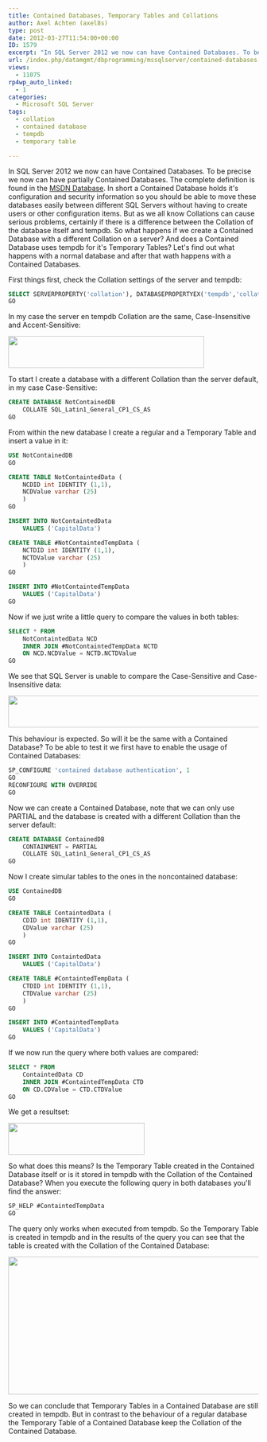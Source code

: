 ```yaml
---
title: Contained Databases, Temporary Tables and Collations
author: Axel Achten (axel8s)
type: post
date: 2012-03-27T11:54:00+00:00
ID: 1579
excerpt: "In SQL Server 2012 we now can have Contained Databases. To be precise we now can have partially Contained Databases. The complete definition is found in the MSDN Database. In short a Contained Database holds it's configuration and security information s&hellip;"
url: /index.php/datamgmt/dbprogramming/mssqlserver/contained-databases-temptables-and-their/
views:
  - 11075
rp4wp_auto_linked:
  - 1
categories:
  - Microsoft SQL Server
tags:
  - collation
  - contained database
  - tempdb
  - temporary table

---
```

In SQL Server 2012 we now can have Contained Databases. To be precise we now can have partially Contained Databases. The complete definition is found in the [MSDN Database][1]. In short a Contained Database holds it's configuration and security information so you should be able to move these databases easily between different SQL Servers without having to create users or other configuration items. But as we all know Collations can cause serious problems, certainly if there is a difference between the Collation of the database itself and tempdb. So what happens if we create a Contained Database with a different Collation on a server? And does a Contained Database uses tempdb for it's Temporary Tables? Let's find out what happens with a normal database and after that wath happens with a Contained Databases.
  
First things first, check the Collation settings of the server and tempdb:

```sql
SELECT SERVERPROPERTY('collation'), DATABASEPROPERTYEX('tempdb','collation')
GO
```

In my case the server en tempdb Collation are the same, Case-Insensitive and Accent-Sensitive:

<div class="image_block">
  <a href="/wp-content/uploads/blogs/DataMgmt/Axel8s/ContDB1.png?mtime=1332856134"><img alt="" src="/wp-content/uploads/blogs/DataMgmt/Axel8s/ContDB1.png?mtime=1332856134" width="394" height="64" /></a>
</div>

To start I create a database with a different Collation than the server default, in my case Case-Sensitive:

```sql
CREATE DATABASE NotContainedDB
	COLLATE SQL_Latin1_General_CP1_CS_AS
GO
```

From within the new database I create a regular and a Temporary Table and insert a value in it:

```sql
USE NotContainedDB
GO

CREATE TABLE NotContaintedData (
	NCDID int IDENTITY (1,1),
	NCDValue varchar (25)
	)
GO

INSERT INTO NotContaintedData
	VALUES ('CapitalData')

CREATE TABLE #NotContaintedTempData (
	NCTDID int IDENTITY (1,1),
	NCTDValue varchar (25)
	)
GO

INSERT INTO #NotContaintedTempData
	VALUES ('CapitalData')
GO
```

Now if we just write a little query to compare the values in both tables:

```sql
SELECT * FROM 
	NotContaintedData NCD
	INNER JOIN #NotContaintedTempData NCTD
	ON NCD.NCDValue = NCTD.NCTDValue
GO
```

We see that SQL Server is unable to compare the Case-Sensitive and Case-Insensitive data:

<div class="image_block">
  <a href="/wp-content/uploads/blogs/DataMgmt/Axel8s/ContDB2.png?mtime=1332856142"><img alt="" src="/wp-content/uploads/blogs/DataMgmt/Axel8s/ContDB2.png?mtime=1332856142" width="996" height="64" /></a>
</div>

This behaviour is expected. So will it be the same with a Contained Database? To be able to test it we first have to enable the usage of Contained Databases:

```sql
SP_CONFIGURE 'contained database authentication', 1
GO
RECONFIGURE WITH OVERRIDE
GO
```

Now we can create a Contained Database, note that we can only use PARTIAL and the database is created with a different Collation than the server default:

```sql
CREATE DATABASE ContainedDB
	CONTAINMENT = PARTIAL
	COLLATE SQL_Latin1_General_CP1_CS_AS
GO
```

Now I create simular tables to the ones in the noncontained database:

```sql
USE ContainedDB
GO

CREATE TABLE ContaintedData (
	CDID int IDENTITY (1,1),
	CDValue varchar (25)
	)
GO

INSERT INTO ContaintedData
	VALUES ('CapitalData')

CREATE TABLE #ContaintedTempData (
	CTDID int IDENTITY (1,1),
	CTDValue varchar (25)
	)
GO

INSERT INTO #ContaintedTempData
	VALUES ('CapitalData')
GO
```

If we now run the query where both values are compared:

```sql
SELECT * FROM 
	ContaintedData CD
	INNER JOIN #ContaintedTempData CTD
	ON CD.CDValue = CTD.CTDValue
GO
```

We get a resultset:

<div class="image_block">
  <a href="/wp-content/uploads/blogs/DataMgmt/Axel8s/ContDB3.png?mtime=1332856155"><img alt="" src="/wp-content/uploads/blogs/DataMgmt/Axel8s/ContDB3.png?mtime=1332856155" width="274" height="64" /></a>
</div>

So what does this means? Is the Temporary Table created in the Contained Database itself or is it stored in tempdb with the Collation of the Contained Database? When you execute the following query in both databases you'll find the answer:

```sql
SP_HELP #ContaintedTempData
GO
```

The query only works when executed from tempdb. So the Temporary Table is created in tempdb and in the results of the query you can see that the table is created with the Collation of the Contained Database:

<div class="image_block">
  <a href="/wp-content/uploads/blogs/DataMgmt/Axel8s/ContDB4.png?mtime=1332856165"><img alt="" src="/wp-content/uploads/blogs/DataMgmt/Axel8s/ContDB4.png?mtime=1332856165" width="832" height="277" /></a>
</div>

So we can conclude that Temporary Tables in a Contained Database are still created in tempdb. But in contrast to the behaviour of a regular database the Temporary Table of a Contained Database keep the Collation of the Contained Database.

 [1]: http://msdn.microsoft.com/en-us/library/ff929071(v=sql.110).aspx